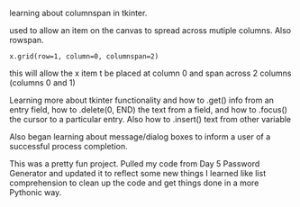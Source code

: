 learning about columnspan in tkinter.

used to allow an item on the canvas to spread across
mutiple columns. Also rowspan.

    x.grid(row=1, column=0, columnspan=2)

this will allow the x item t be placed at column 0 and span across
2 columns (columns 0 and 1)

Learning more about tkinter functionality and how to .get() info from 
an entry field, how to .delete(0, END) the text from a field,
and how to .focus() the cursor to a particular entry. Also how to .insert()
text from other variable

Also began learning about message/dialog boxes to inform a 
user of a successful process completion. 

This was a pretty fun project. Pulled my code from Day 5 Password Generator
and updated it to reflect some new things I learned like list comprehension
to clean up the code and get things done in a more Pythonic way. 